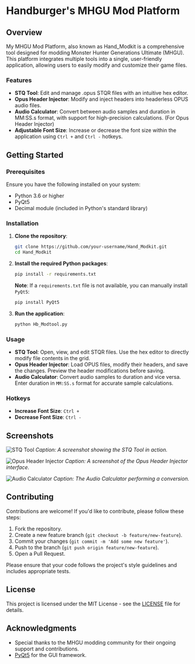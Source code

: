 # Handburger's MHGU Mod Platform

## Overview

My MHGU Mod Platform, also known as Hand_Modkit is a comprehensive tool designed for modding Monster Hunter Generations Ultimate (MHGU). This platform integrates multiple tools into a single, user-friendly application, allowing users to easily modify and customize their game files.

### Features

- **STQ Tool**: Edit and manage .opus STQR files with an intuitive hex editor.
- **Opus Header Injector**: Modify and inject headers into headerless OPUS audio files.
- **Audio Calculator**: Convert between audio samples and duration in MM:SS.s format, with support for high-precision calculations. (For Opus Header Injector)
- **Adjustable Font Size**: Increase or decrease the font size within the application using `Ctrl +` and `Ctrl -` hotkeys.

## Getting Started

### Prerequisites

Ensure you have the following installed on your system:

- Python 3.6 or higher
- PyQt5
- Decimal module (included in Python's standard library)

### Installation

1. **Clone the repository**:
    ```bash
    git clone https://github.com/your-username/Hand_Modkit.git
    cd Hand_Modkit
    ```

2. **Install the required Python packages**:
    ```bash
    pip install -r requirements.txt
    ```

   **Note**: If a `requirements.txt` file is not available, you can manually install `PyQt5`:
    ```bash
    pip install PyQt5
    ```

3. **Run the application**:
    ```bash
    python Hb_Modtool.py
    ```

### Usage

- **STQ Tool**: Open, view, and edit STQR files. Use the hex editor to directly modify file contents in the grid.
- **Opus Header Injector**: Load OPUS files, modify their headers, and save the changes. Preview the header modifications before saving.
- **Audio Calculator**: Convert audio samples to duration and vice versa. Enter duration in `MM:SS.s` format for accurate sample calculations.

### Hotkeys

- **Increase Font Size**: `Ctrl +`
- **Decrease Font Size**: `Ctrl -`

## Screenshots

![STQ Tool](/Cap1.png) 
*Caption: A screenshot showing the STQ Tool in action.*

![Opus Header Injector](/Cap2.png)
*Caption: A screenshot of the Opus Header Injector interface.*

![Audio Calculator](/Cap3.png)
*Caption: The Audio Calculator performing a conversion.*

## Contributing

Contributions are welcome! If you'd like to contribute, please follow these steps:

1. Fork the repository.
2. Create a new feature branch (`git checkout -b feature/new-feature`).
3. Commit your changes (`git commit -m 'Add some new feature'`).
4. Push to the branch (`git push origin feature/new-feature`).
5. Open a Pull Request.

Please ensure that your code follows the project's style guidelines and includes appropriate tests.

## License

This project is licensed under the MIT License - see the [LICENSE](LICENSE) file for details.

## Acknowledgments

- Special thanks to the MHGU modding community for their ongoing support and contributions.
- [PyQt5](https://www.riverbankcomputing.com/software/pyqt/intro) for the GUI framework.
